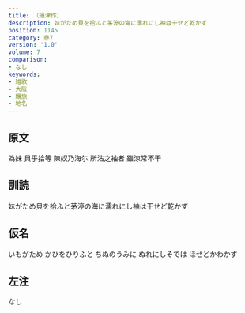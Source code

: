 ```yaml
---
title: （攝津作）
description: 妹がため貝を拾ふと茅渟の海に濡れにし袖は干せど乾かず
position: 1145
category: 巻7
version: '1.0'
volume: 7
comparison:
- なし
keywords:
- 雑歌
- 大阪
- 羈旅
- 地名
---
```


## 原文

為妹 貝乎拾等 陳奴乃海尓 所沾之袖者 雖涼常不干

## 訓読

妹がため貝を拾ふと茅渟の海に濡れにし袖は干せど乾かず

## 仮名

いもがため かひをひりふと ちぬのうみに ぬれにしそでは ほせどかわかず

## 左注

なし
